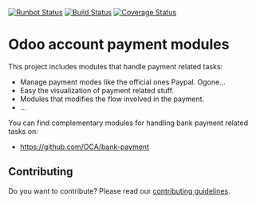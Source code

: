 [![Runbot Status](https://runbot.odoo-community.org/runbot/badge/flat/96/13.0.svg)](https://runbot.odoo-community.org/runbot/repo/github-com-oca-account-payment-96)
[![Build Status](https://travis-ci.org/OCA/account-payment.svg?branch=13.0)](https://travis-ci.org/OCA/account-payment)
[![Coverage Status](https://coveralls.io/repos/OCA/account-payment/badge.png?branch=13.0)](https://coveralls.io/r/OCA/account-payment?branch=13.0)

Odoo account payment modules
============================

This project includes modules that handle payment related tasks:

* Manage payment modes like the official ones Paypal. Ogone...
* Easy the visualization of payment related stuff.
* Modules that modifies the flow involved in the payment.
* ...

You can find complementary modules for handling bank payment related tasks on:

 * https://github.com/OCA/bank-payment

Contributing
------------
Do you want to contribute? Please read our [contributing guidelines](https://github.com/OCA/maintainer-tools/blob/master/CONTRIBUTING.md).
